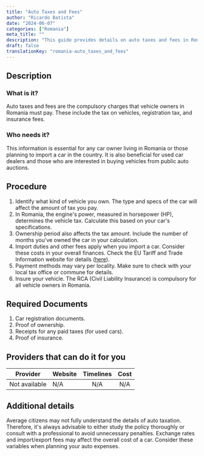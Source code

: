 ```yaml
---
title: "Auto Taxes and Fees"
author: "Ricardo Batista"
date: "2024-06-07"
categories: ["Romania"]
meta_title: ""
description: "This guide provides details on auto taxes and fees in Romania, including a step-by-step procedure on how to calculate and process them."
draft: false
translationKey: "romania-auto_taxes_and_fees"
---
```


## Description
### What is it?
Auto taxes and fees are the compulsory charges that vehicle owners in Romania must pay. These include the tax on vehicles, registration tax, and insurance fees.

### Who needs it?
This information is essential for any car owner living in Romania or those planning to import a car in the country. It is also beneficial for used car dealers and those who are interested in buying vehicles from public auto auctions.

## Procedure
1. Identify what kind of vehicle you own. The type and specs of the car will affect the amount of tax you pay.
2. In Romania, the engine's power, measured in horsepower (HP), determines the vehicle tax. Calculate this based on your car's specifications.
3. Ownership period also affects the tax amount. Include the number of months you've owned the car in your calculation.
4. Import duties and other fees apply when you import a car. Consider these costs in your overall finances. Check the EU Tariff and Trade Information website for details ([here](https://ec.europa.eu/taxation_customs/business/calculation-customs-duties/what-is-common-customs-tariff_en)).
5. Payment methods may vary per locality. Make sure to check with your local tax office or commune for details.
6. Insure your vehicle. The RCA (Civil Liability Insurance) is compulsory for all vehicle owners in Romania.

## Required Documents
1. Car registration documents.
2. Proof of ownership.
3. Receipts for any paid taxes (for used cars).
4. Proof of insurance.

## Providers that can do it for you

| Provider        |     Website     |     Timelines    |       Cost      |
| --------------- | --------------- |  :-------------: | :-------------: |
| Not available      |      N/A       |      N/A      |        N/A       |

## Additional details
Average citizens may not fully understand the details of auto taxation. Therefore, it's always advisable to either study the policy thoroughly or consult with a professional to avoid unnecessary penalties. Exchange rates and import/export fees may affect the overall cost of a car. Consider these variables when planning your auto expenses.